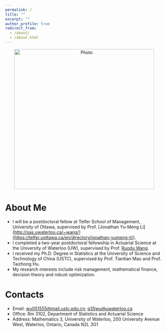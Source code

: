```yaml
---
permalink: /
title: ""
excerpt: ""
author_profile: true
redirect_from: 
  - /about/
  - /about.html
---
```


<p align="center">
  <img src="https://qinyuwu.github.io/images/Photo1.jpg" alt="Photo" style="width: 450px;"/> 
</p>

# About Me
* I will be a postdoctoral fellow at Telfer School of Management, University of Ottawa, supervised by Prof. [Jonathan Yu-Meng Li](http://sas.uwaterloo.ca/~wang/](https://telfer.uottawa.ca/en/directory/jonathan-yumeng-li/).  
* I completed a two-year postdoctoral fellowship in Actuarial Science at the University of Waterloo (UW), supervised by Prof. [Ruodu Wang](http://sas.uwaterloo.ca/~wang/).
* I received my Ph.D. Degree in Statistics at the University of Science and Technology of China (USTC), supervised by Prof. Tiantian Mao and Prof. Taizhong Hu.
* My research interests include risk management, mathematical finance, decision theory and robust optimization.


# Contacts
* Email: wu051555@mail.ustc.edu.cn; q35wu@uwaterloo.ca
* Office: Rm 3102, Department of Statistics and Actuarial Science
* Address: Mathematics 3, University of Waterloo, 200 University Avenue West, Waterloo, Ontario, Canada N2L 3G1
